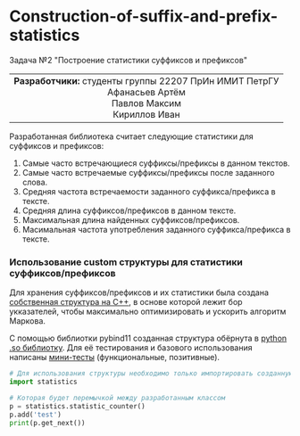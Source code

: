 # Construction-of-suffix-and-prefix-statistics
Задача №2 "Построение статистики суффиксов и префиксов"  
  
<table style="border-collapse: collapse; border: none;">
  <tr style="border: none;">
    <td style="border: none;"><b>Разработчики:</b> студенты группы 22207 ПрИн ИМИТ ПетрГУ <br>
                             <center> Афанасьев Артём <br>
                                        Павлов Максим <br>
                                        Кириллов Иван </center>
    </td>
  </tr>
</table>
  
Разработанная библиотека считает следующие статистики для суффиксов и префиксов:  
1. Cамые часто встречающиеся суффиксы/префиксы в данном текстов.  
2. Самые часто встречаемые суффиксы/префиксы после заданного слова.  
3. Средняя частота встречаемости заданного суффикса/префикса в тексте.  
4. Cредняя длина суффиксов/префиксов в данном тексте.  
5. Максимальная длина найденных суффиксов/префиксов.  
6. Масимальная частота употребления заданного суффикса/префикса в тексте.  
  
### Использование custom структуры для статистики суффиксов/префиксов
Для хранения суффиксов/префиксов и их статистики была создана [собственная структура на C++](https://github.com/Flexagen/Construction-of-suffix-and-prefix-statistics/blob/main/cpp_code/statistic_counter.cpp), в основе которой лежит бор укказателей, чтобы максимально оптимизировать и ускорить алгоритм Маркова.  
  
С помощью библиотки pybind11 созданная структура обёрнута в [python .so библиотку](https://github.com/Flexagen/Construction-of-suffix-and-prefix-statistics/blob/main/python_code/statistics.so). Для её тестирования и базового использования написаны [мини-тесты](https://github.com/Flexagen/Construction-of-suffix-and-prefix-statistics/blob/main/python_code/test.py) (функциональные, позитивные).  
```python
# Для использования структуры необходимо только импортировать созданную обёртку
import statistics

# Которая будет перемычкой между разработанным классом
p = statistics.statistic_counter()
p.add('test')
print(p.get_next())
```